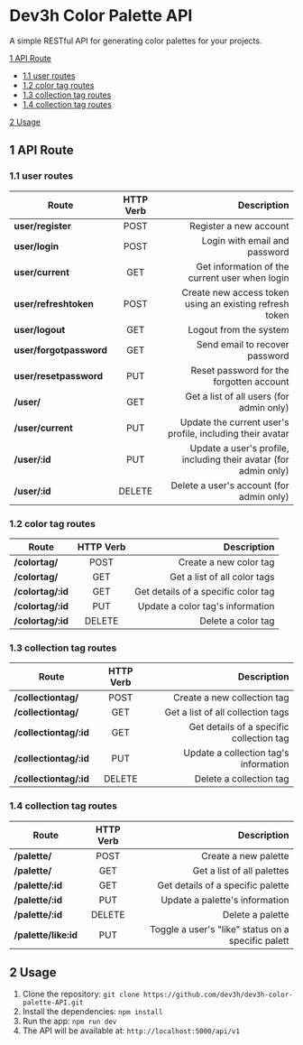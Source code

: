 # Dev3h Color Palette API

A simple RESTful API for generating color palettes for your projects.

[1 API Route](#1-api-route)

- [1.1 user routes](#11-user-routes)
- [1.2 color tag routes](#12-color-tag-routes)
- [1.3 collection tag routes](#13-collection-tag-routes)
- [1.4 collection tag routes](#14-collection-tag-routes)

[2 Usage](#2-usage)

## 1 API Route

### 1.1 user routes

| Route                   | HTTP Verb |                                                      Description |
| ----------------------- | :-------: | ---------------------------------------------------------------: |
| **user/register**       |   POST    |                                           Register a new account |
| **user/login**          |   POST    |                                    Login with email and password |
| **user/current**        |    GET    |                   Get information of the current user when login |
| **user/refreshtoken**   |   POST    |          Create new access token using an existing refresh token |
| **user/logout**         |    GET    |                                           Logout from the system |
| **user/forgotpassword** |    GET    |                                   Send email to recover password |
| **user/resetpassword**  |    PUT    |                         Reset password for the forgotten account |
| **/user/**              |    GET    |                         Get a list of all users (for admin only) |
| **/user/current**       |    PUT    |        Update the current user's profile, including their avatar |
| **/user/:id**           |    PUT    | Update a user's profile, including their avatar (for admin only) |
| **/user/:id**           |  DELETE   |                         Delete a user's account (for admin only) |

### 1.2 color tag routes

| Route             | HTTP Verb |                         Description |
| ----------------- | :-------: | ----------------------------------: |
| **/colortag/**    |   POST    |              Create a new color tag |
| **/colortag/**    |    GET    |        Get a list of all color tags |
| **/colortag/:id** |    GET    | Get details of a specific color tag |
| **/colortag/:id** |    PUT    |    Update a color tag's information |
| **/colortag/:id** |  DELETE   |                  Delete a color tag |

### 1.3 collection tag routes

| Route                  | HTTP Verb |                              Description |
| ---------------------- | :-------: | ---------------------------------------: |
| **/collectiontag/**    |   POST    |              Create a new collection tag |
| **/collectiontag/**    |    GET    |        Get a list of all collection tags |
| **/collectiontag/:id** |    GET    | Get details of a specific collection tag |
| **/collectiontag/:id** |    PUT    |    Update a collection tag's information |
| **/collectiontag/:id** |  DELETE   |                  Delete a collection tag |

### 1.4 collection tag routes

| Route                | HTTP Verb |                                        Description |
| -------------------- | :-------: | -------------------------------------------------: |
| **/palette/**        |   POST    |                               Create a new palette |
| **/palette/**        |    GET    |                         Get a list of all palettes |
| **/palette/:id**     |    GET    |                  Get details of a specific palette |
| **/palette/:id**     |    PUT    |                     Update a palette's information |
| **/palette/:id**     |  DELETE   |                                   Delete a palette |
| **/palette/like:id** |    PUT    | Toggle a user's "like" status on a specific palett |

## 2 Usage

1. Clone the repository: `git clone https://github.com/dev3h/dev3h-color-palette-API.git`
2. Install the dependencies: `npm install`
3. Run the app: `npm run dev`
4. The API will be available at: `http://localhost:5000/api/v1`
